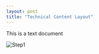 ```yaml
---
layout: post 
title: "Technical Content Layout"
---
```

This is a text document

![Step1](https://github.com/mangogeeks/mangogeeks.github.io/blob/c123de93785fd8e39922501779b82cd6faddf150/_posts/images/step1.png)
